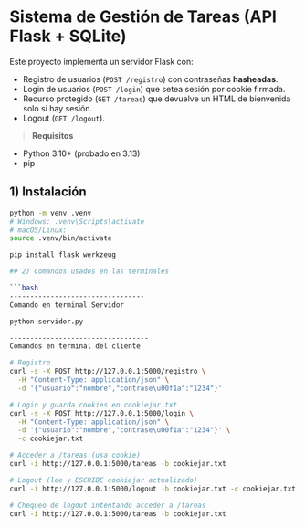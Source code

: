 # Sistema de Gestión de Tareas (API Flask + SQLite)

Este proyecto implementa un servidor Flask con:
- Registro de usuarios (`POST /registro`) con contraseñas **hasheadas**.
- Login de usuarios (`POST /login`) que setea sesión por cookie firmada.
- Recurso protegido (`GET /tareas`) que devuelve un HTML de bienvenida solo si hay sesión.
- Logout (`GET /logout`).

> **Requisitos**
- Python 3.10+ (probado en 3.13)
- pip

## 1) Instalación

```bash
python -m venv .venv
# Windows: .venv\Scripts\activate
# macOS/Linux:
source .venv/bin/activate

pip install flask werkzeug

## 2) Comandos usados en las terminales

```bash
---------------------------------
Comando en terminal Servidor

python servidor.py

----------------------------------
Comandos en terminal del cliente

# Registro
curl -s -X POST http://127.0.0.1:5000/registro \
  -H "Content-Type: application/json" \
  -d '{"usuario":"nombre","contrase\u00f1a":"1234"}'

# Login y guarda cookies en cookiejar.txt
curl -s -X POST http://127.0.0.1:5000/login \
  -H "Content-Type: application/json" \
  -d '{"usuario":"nombre","contrase\u00f1a":"1234"}' \
  -c cookiejar.txt

# Acceder a /tareas (usa cookie)
curl -i http://127.0.0.1:5000/tareas -b cookiejar.txt

# Logout (lee y ESCRIBE cookiejar actualizado)
curl -i http://127.0.0.1:5000/logout -b cookiejar.txt -c cookiejar.txt

# Chequeo de logout intentando acceder a /tareas 
curl -i http://127.0.0.1:5000/tareas -b cookiejar.txt



